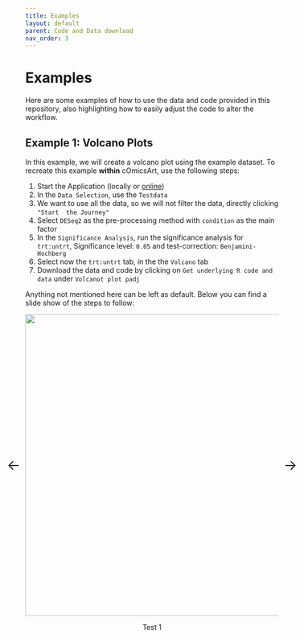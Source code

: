 ```yaml
---
title: Examples
layout: default
parent: Code and Data download
nav_order: 3
---
```


# Examples

Here are some examples of how to use the data and code provided in this repository, 
also highlighting how to easily adjust the code to alter the workflow.

## Example 1: Volcano Plots

In this example, we will create a volcano plot using the example dataset. To recreate 
this example **within** cOmicsArt, use the following steps:

1. Start the Application (locally or [online](https://shiny.iaas.uni-bonn.de/cOmicsArt/))
2. In the `Data Selection`, use the `Testdata`
3. We want to use all the data, so we will not filter the data, directly clicking `"Start 
   the Journey"`
4. Select `DESeq2` as the pre-processing method with `condition` as the main factor
5. In the `Significance Analysis`, run the significance analysis for `trt:untrt`, Significance 
   level: `0.05` and test-correction: `Benjamini-Hochberg`
6. Select now the `trt:untrt` tab, in the the `Volcano` tab
7. Download the data and code by clicking on `Get underlying R code and data` under 
   `Volcanot plot padj`

Anything not mentioned here can be left as default. Below you can find a slide show of 
the steps to follow:

<!-- Container for the slideshow -->
<div style="display: flex; align-items: center; justify-content: center;">
  <!-- Left arrow -->
  <span id="prev" style="font-size: 2em; cursor: pointer; margin-right: 10px;">&#8592;</span>

  <!-- Image element -->
  <img id="slideshow" src="/cOmicsArt/assets/images/" width="600px">

  <!-- Right arrow -->
  <span id="next" style="font-size: 2em; cursor: pointer; margin-left: 10px;">&#8594;</span>
</div>

<!-- Subtitle element -->
<p id="subtitle" style="text-align: center;">Test 1</p>

<script>
var images = [
    {src: "/cOmicsArt/assets/images/cOmicsCat.png", subtitle: "Test 1"},
    {src: "/cOmicsArt/assets/images/cOmicsGiraffe.png", subtitle: "Test2"}
];
var currentIndex = 0;

function updateSlideshow(index) {
    document.getElementById("slideshow").src = images[index].src;
    document.getElementById("subtitle").textContent = images[index].subtitle;
}

document.getElementById("prev").onclick = function() {
    currentIndex = (currentIndex - 1 + images.length) % images.length;
    updateSlideshow(currentIndex);
};

document.getElementById("next").onclick = function() {
    currentIndex = (currentIndex + 1) % images.length;
    updateSlideshow(currentIndex);
};
</script>
